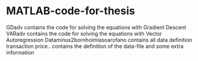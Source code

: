 # MATLAB-code-for-thesis
GDadv contains the code for solving the equations with Gradient Descent
VARadv contains the code for solving the equations with Vector Autoregression
Dataminus2bornholmlasoarofano contains all data
definition transaction price.. contains the definition of the data-file and some extra information
